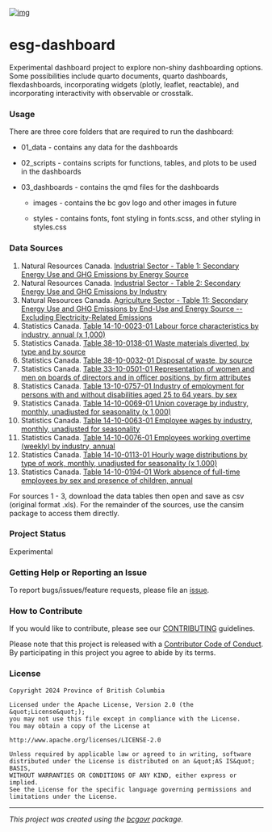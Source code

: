 [![img](https://img.shields.io/badge/Lifecycle-Experimental-339999)](https://github.com/bcgov/repomountie/blob/master/doc/lifecycle-badges.md)

# esg-dashboard

Experimental dashboard project to explore non-shiny dashboarding options. Some possibilities include quarto documents, quarto dashboards, flexdashboards, incorporating widgets (plotly, leaflet, reactable), and incorporating interactivity with observable or crosstalk.

### Usage

There are three core folders that are required to run the dashboard:

-   01_data - contains any data for the dashboards

-   02_scripts - contains scripts for functions, tables, and plots to be used in the dashboards

-   03_dashboards - contains the qmd files for the dashboards

    -   images - contains the bc gov logo and other images in future

    -   styles - contains fonts, font styling in fonts.scss, and other styling in styles.css

### Data Sources

1.  Natural Resources Canada. [Industrial Sector - Table 1: Secondary Energy Use and GHG Emissions by Energy Source](https://oee.nrcan.gc.ca/corporate/statistics/neud/dpa/showTable.cfm?type=CP&sector=agg&juris=bct&year=2021&rn=1&page=0)
2.  Natural Resources Canada. [Industrial Sector - Table 2: Secondary Energy Use and GHG Emissions by Industry](https://oee.nrcan.gc.ca/corporate/statistics/neud/dpa/showTable.cfm?type=CP&sector=agg&juris=bct&year=2021&rn=2&page=0)
3.  Natural Resources Canada. [Agriculture Sector - Table 11: Secondary Energy Use and GHG Emissions by End-Use and Energy Source -- Excluding Electricity-Related Emissions](https://oee.nrcan.gc.ca/corporate/statistics/neud/dpa/showTable.cfm?type=CP&sector=agr&juris=bct&year=2021&rn=1&page=0)
4.  Statistics Canada. [Table 14-10-0023-01 Labour force characteristics by industry, annual (x 1,000)](https://doi.org/10.25318/1410002301-eng)
5.  Statistics Canada. [Table 38-10-0138-01 Waste materials diverted, by type and by source](https://doi.org/10.25318/3810013801-eng)
6.  Statistics Canada. [Table 38-10-0032-01 Disposal of waste, by source](https://doi.org/10.25318/3810003201-eng)
7.  Statistics Canada. [Table 33-10-0501-01 Representation of women and men on boards of directors and in officer positions, by firm attributes](https://doi.org/10.25318/3310050101-eng)
8.  Statistics Canada. [Table 13-10-0757-01 Industry of employment for persons with and without disabilities aged 25 to 64 years, by sex](https://doi.org/10.25318/1310075701-eng)
9.  Statistics Canada. [Table 14-10-0069-01 Union coverage by industry, monthly, unadjusted for seasonality (x 1,000)](https://doi.org/10.25318/1410006901-eng)
10. Statistics Canada. [Table 14-10-0063-01 Employee wages by industry, monthly, unadjusted for seasonality](https://doi.org/10.25318/1410006301-eng)
11. Statistics Canada. [Table 14-10-0076-01 Employees working overtime (weekly) by industry, annual](https://doi.org/10.25318/1410007601-eng)
12. Statistics Canada. [Table 14-10-0113-01 Hourly wage distributions by type of work, monthly, unadjusted for seasonality (x 1,000)](https://doi.org/10.25318/1410011301-eng)
13. Statistics Canada. [Table 14-10-0194-01 Work absence of full-time employees by sex and presence of children, annual](https://doi.org/10.25318/1410019401-eng)

For sources 1 - 3, download the data tables then open and save as csv (original format .xls). For the remainder of the sources, use the cansim package to access them directly.

### Project Status

Experimental

### Getting Help or Reporting an Issue

To report bugs/issues/feature requests, please file an [issue](https://github.com/bcgov/esg-dashboard/issues/).

### How to Contribute

If you would like to contribute, please see our [CONTRIBUTING](CONTRIBUTING.md) guidelines.

Please note that this project is released with a [Contributor Code of Conduct](CODE_OF_CONDUCT.md). By participating in this project you agree to abide by its terms.

### License

    Copyright 2024 Province of British Columbia

    Licensed under the Apache License, Version 2.0 (the &quot;License&quot;);
    you may not use this file except in compliance with the License.
    You may obtain a copy of the License at

    http://www.apache.org/licenses/LICENSE-2.0

    Unless required by applicable law or agreed to in writing, software distributed under the License is distributed on an &quot;AS IS&quot; BASIS,
    WITHOUT WARRANTIES OR CONDITIONS OF ANY KIND, either express or implied.
    See the License for the specific language governing permissions and limitations under the License.

------------------------------------------------------------------------

*This project was created using the [bcgovr](https://github.com/bcgov/bcgovr) package.*
